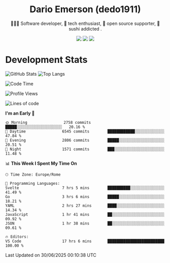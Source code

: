 <div align="center">
  
# Dario Emerson (dedo1911)
👨🏼‍💻 Software developer, 🔧 tech enthusiast, 🙌 open source supporter, 🍣 sushi addicted .

[![](https://img.shields.io/badge/-Linkedin-informational?style=for-the-badge&logo=linkedin&logoColor=white&color=2867B2)](http://linkedin.com/in/dedo1911)
[![](https://img.shields.io/badge/-Telegram-informational?style=for-the-badge&logo=telegram&logoColor=white&color=0088cc)](https://t.me/dedo1911)
[![](https://img.shields.io/badge/-Facebook-informational?style=for-the-badge&logo=facebook&logoColor=white&color=3b5998)](https://fb.com/dedo1911)

</div>

# Development Stats

![GitHub Stats](https://github-readme-stats.vercel.app/api?username=dedo1911&hide=&count_private=true&title_color=84cc16&text_color=ffffff&icon_color=84cc16&bg_color=1c1917&hide_border=true&border_radius=0&show_icons=true)
![Top Langs](https://github-readme-stats.vercel.app/api/top-langs/?username=dedo1911&theme=chartreuse-dark&layout=compact)

<!--START_SECTION:waka-->
![Code Time](http://img.shields.io/badge/Code%20Time-1%2C730%20hrs%2012%20mins-blue)

![Profile Views](http://img.shields.io/badge/Profile%20Views-1-blue)

![Lines of code](https://img.shields.io/badge/From%20Hello%20World%20I%27ve%20Written-4.1%20million%20lines%20of%20code-blue)

**I'm an Early 🐤** 

```text
🌞 Morning                2758 commits        █████░░░░░░░░░░░░░░░░░░░░   20.16 % 
🌆 Daytime                6545 commits        ████████████░░░░░░░░░░░░░   47.84 % 
🌃 Evening                2806 commits        █████░░░░░░░░░░░░░░░░░░░░   20.51 % 
🌙 Night                  1571 commits        ███░░░░░░░░░░░░░░░░░░░░░░   11.48 % 
```


📊 **This Week I Spent My Time On** 

```text
🕑︎ Time Zone: Europe/Rome

💬 Programming Languages: 
Svelte                   7 hrs 5 mins        ██████████░░░░░░░░░░░░░░░   41.49 % 
Go                       3 hrs 6 mins        █████░░░░░░░░░░░░░░░░░░░░   18.21 % 
YAML                     2 hrs 27 mins       ████░░░░░░░░░░░░░░░░░░░░░   14.34 % 
JavaScript               1 hr 41 mins        ██░░░░░░░░░░░░░░░░░░░░░░░   09.92 % 
JSON                     1 hr 38 mins        ██░░░░░░░░░░░░░░░░░░░░░░░   09.61 % 

🔥 Editors: 
VS Code                  17 hrs 6 mins       █████████████████████████   100.00 % 
```


 Last Updated on 30/06/2025 00:10:38 UTC
<!--END_SECTION:waka-->

<!--
**dedo1911/dedo1911** is a ✨ _special_ ✨ repository because its `README.md` (this file) appears on your GitHub profile.

Here are some ideas to get you started:

- 🔭 I’m currently working on ...
- 🌱 I’m currently learning ...
- 👯 I’m looking to collaborate on ...
- 🤔 I’m looking for help with ...
- 💬 Ask me about ...
- 📫 How to reach me: ...
- 😄 Pronouns: ...
- ⚡ Fun fact: ...
-->
